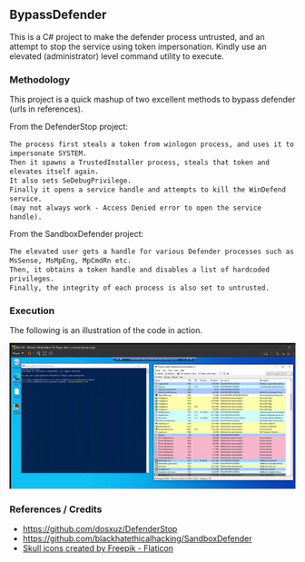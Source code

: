 ## BypassDefender

This is a C# project to make the defender process untrusted, and an attempt to stop the service using token impersonation.
Kindly use an elevated (administrator) level command utility to execute.

### Methodology

This project is a quick mashup of two excellent methods to bypass defender (urls in references).

From the DefenderStop project:
```
The process first steals a token from winlogon process, and uses it to impersonate SYSTEM.
Then it spawns a TrustedInstaller process, steals that token and elevates itself again.
It also sets SeDebugPrivilege.
Finally it opens a service handle and attempts to kill the WinDefend service.
(may not always work - Access Denied error to open the service handle).
```

From the SandboxDefender project:
```
The elevated user gets a handle for various Defender processes such as MsSense, MsMpEng, MpCmdRn etc.
Then, it obtains a token handle and disables a list of hardcoded privileges.
Finally, the integrity of each process is also set to untrusted.
```


### Execution

The following is an illustration of the code in action.

![working_gif](working.gif)

### References / Credits

- https://github.com/dosxuz/DefenderStop
- https://github.com/blackhatethicalhacking/SandboxDefender
- [Skull icons created by Freepik - Flaticon](https://www.flaticon.com/free-icons/skull)
